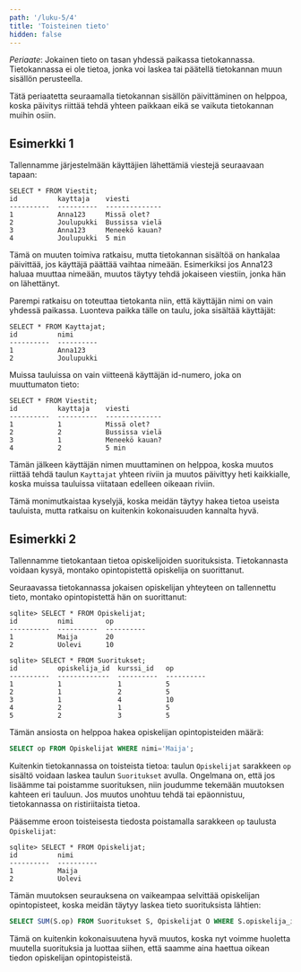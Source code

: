 ```yaml
---
path: '/luku-5/4'
title: 'Toisteinen tieto'
hidden: false
---
```


*Periaate*:
Jokainen tieto on tasan yhdessä paikassa tietokannassa.
Tietokannassa ei ole tietoa,
jonka voi laskea tai päätellä tietokannan
muun sisällön perusteella.

Tätä periaatetta seuraamalla tietokannan sisällön
päivittäminen on helppoa, koska päivitys riittää
tehdä yhteen paikkaan eikä se vaikuta tietokannan muihin osiin.

## Esimerkki 1

Tallennamme järjestelmään käyttäjien lähettämiä viestejä
seuraavaan tapaan:

```x
SELECT * FROM Viestit;
id          kayttaja    viesti     
----------  ----------  --------------
1           Anna123     Missä olet?
2           Joulupukki  Bussissa vielä
3           Anna123     Meneekö kauan?
4           Joulupukki  5 min   
```

Tämä on muuten toimiva ratkaisu, mutta tietokannan sisältöä
on hankalaa päivittää, jos käyttäjä päättää vaihtaa nimeään.
Esimerkiksi jos Anna123 haluaa muuttaa nimeään,
muutos täytyy tehdä jokaiseen viestiin, jonka hän on lähettänyt.

Parempi ratkaisu on toteuttaa tietokanta niin,
että käyttäjän nimi on vain yhdessä paikassa.
Luonteva paikka tälle on taulu, joka sisältää käyttäjät:

```x
SELECT * FROM Kayttajat;
id          nimi
----------  ----------
1           Anna123
2           Joulupukki
```

Muissa tauluissa on vain viitteenä käyttäjän id-numero,
joka on muuttumaton tieto:

```x
SELECT * FROM Viestit;
id          kayttaja    viesti     
----------  ----------  --------------
1           1           Missä olet?
2           2           Bussissa vielä
3           1           Meneekö kauan?
4           2           5 min   
```

Tämän jälkeen käyttäjän nimen muuttaminen on helppoa,
koska muutos riittää tehdä taulun `Kayttajat` yhteen riviin
ja muutos päivittyy heti kaikkialle, koska muissa tauluissa
viitataan edelleen oikeaan riviin.

Tämä monimutkaistaa kyselyjä, koska meidän täytyy hakea
tietoa useista tauluista, mutta ratkaisu on kuitenkin
kokonaisuuden kannalta hyvä.

## Esimerkki 2

Tallennamme tietokantaan tietoa opiskelijoiden suorituksista.
Tietokannasta voidaan kysyä, montako opintopistettä
opiskelija on suorittanut.

Seuraavassa tietokannassa jokaisen opiskelijan yhteyteen
on tallennettu tieto, montako opintopistettä hän on suorittanut:

```x
sqlite> SELECT * FROM Opiskelijat;
id          nimi        op        
----------  ----------  ----------
1           Maija       20        
2           Uolevi      10   
```

```x
sqlite> SELECT * FROM Suoritukset;
id          opiskelija_id  kurssi_id   op        
----------  -------------  ----------  ----------
1           1              1           5         
2           1              2           5         
3           1              4           10        
4           2              1           5         
5           2              3           5         
```

Tämän ansiosta on helppoa hakea opiskelijan opintopisteiden määrä:

```sql
SELECT op FROM Opiskelijat WHERE nimi='Maija';
```

Kuitenkin tietokannassa on toisteista tietoa:
taulun `Opiskelijat` sarakkeen `op` sisältö voidaan laskea
taulun `Suoritukset` avulla.
Ongelmana on, että jos lisäämme tai poistamme suorituksen,
niin joudumme tekemään muutoksen kahteen eri tauluun.
Jos muutos unohtuu tehdä tai epäonnistuu,
tietokannassa on ristiriitaista tietoa.

Pääsemme eroon toisteisesta tiedosta poistamalla
sarakkeen `op` taulusta `Opiskelijat`:

```x
sqlite> SELECT * FROM Opiskelijat;
id          nimi       
----------  ---------- 
1           Maija     
2           Uolevi    
```

Tämän muutoksen seurauksena on vaikeampaa selvittää
opiskelijan opintopisteet, koska meidän täytyy laskea
tieto suorituksista lähtien:

```sql
SELECT SUM(S.op) FROM Suoritukset S, Opiskelijat O WHERE S.opiskelija_id=O.id AND O.nimi='Maija';
```

Tämä on kuitenkin kokonaisuutena hyvä muutos,
koska nyt voimme huoletta muutella suorituksia
ja luottaa siihen, että saamme aina haettua oikean tiedon
opiskelijan opintopisteistä.
